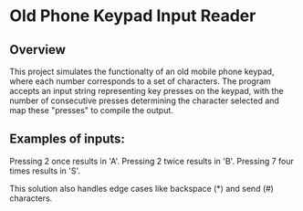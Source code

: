 # Old Phone Keypad Input Reader

## Overview

This project simulates the functionalty of an old mobile phone keypad, where each number corresponds to a set of characters. 
The program accepts an input string representing key presses on the keypad, with the number of consecutive presses determining the character selected and map these "presses" to compile the output. 

## Examples of inputs:

Pressing 2 once results in 'A'.
Pressing 2 twice results in 'B'.
Pressing 7 four times results in 'S'.

This solution also handles edge cases like backspace (*) and send (#) characters.